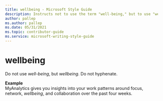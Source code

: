 ```yaml
---
title: wellbeing - Microsoft Style Guide
description: Instructs not to use the term "well-being," but to use "wellbeing" with an example sentence.
author: pallep
ms.author: pallep
ms.date: 05/31/2021
ms.topic: contributor-guide
ms.service: microsoft-writing-style-guide
---
```


# wellbeing

Do not use *well-being*, but *wellbeing*. Do not hyphenate.

**Example**  
MyAnalytics gives you insights into your work patterns around focus, network, *wellbeing*, and collaboration over the past four weeks.
